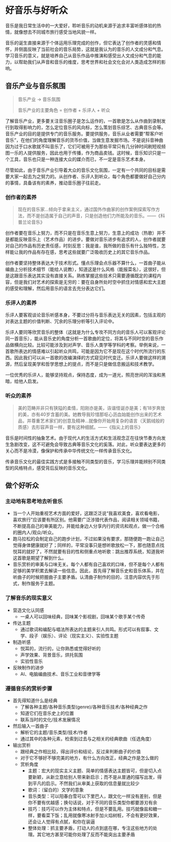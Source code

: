 # 好音乐与好听众

音乐是我日常生活中的一大爱好，聆听音乐的动机来源于追求丰富听感体验的热情，就像想去不同城市旅行感受当地风貌一样。

音乐的诞生直接来源于个体运用乐理完成的创作，但它表达了创作者的灵感和情怀，并侧面反映了当前社会的音乐局势，这就是我认为的音乐的人文成分和气息。学习音乐的意义，就是培养自己从音乐作品中推演和感受出人文成分和气息的能力，以帮助我们从声音和音乐的维度，思考世界和社会文化会对人类造成怎样的影响。

## 音乐产业与音乐氛围

> 音乐产业 -> 音乐氛围 
> 
> 音乐产业的主要角色 = 创作者 + 乐评人 + 听众

了解音乐产业，更多要关注音乐圈子是怎么运作的，一首歌是怎么从作曲到录制发行到取得影响力的，怎么定位音乐的风向标，怎么策划音乐综艺、古典音乐会等。音乐产业的目的是提供专门的音乐服务。要提供服务，音乐从业者需要“帮客户听音乐”，在他们的角度理解音乐的货币价值，当做生意发掘市场。不是说抖音神曲因为过于口水歌就不叫音乐了，它们可被用于为那些平常只有几分钟时间刷短视频图一乐的人提供服务，因此也用于传播，作为商品卖钱。这时候，音乐知识只是一个工具，音乐也只是一种连接大众的媒介而已，不一定是音乐艺术本身。

尽管如此，由于音乐产业引导着大众的音乐文化氛围，一定有一个共同的目标是需要大家一起去为之努力的。从创作者、乐评人到听众，每个角色都要做好自己分内的事情，具备该有的素养，推动音乐圈子往前走。

<!-- 要关注当下的音乐创作者，而不是盲目立神。要给后来人提供充分的舞台，给本土创作提供充分曝光的机会，挖掘那些有望决定未来音乐界动向的“冷门”音乐人，而不是囿于保守曲目，批判那种对音乐会曲目选择漠不关心——只迎合观众的现象。连续三个decade，去关注年轻一代的美国作曲家，跟进他们的发展， -->

### 创作者的素养

> 现在的音乐家...倾向于拿来主义，通过国外作曲家的创作案例探索写作方法，而不是创造属于自己的声音，只是创造他们力所能及的音乐。——《科普兰论音乐》

创作者要在音乐上努力，而不只是在音乐生意上努力，生意上的成功（热歌）并不是都能反映音乐上（艺术作品）的进步。要做对音乐进步有追求的人，创作者就要对自己的作品有历史责任感，时刻反思：我是谁，我所做的音乐有什么独特性，怎样能让我的作品有存在感，思考这些就要广泛吸收历史上的其它音乐作品。

创作者要坚持整体表达大于技术形式。懂点乐理会点乐器不算什么，一首曲子能从编曲上分析技术细节（能给人说教），知道这是什么风格（能报菜名），这很好，但是这跟音乐表达其实没有直接关系。熟练掌握这些技术只需要遵循既定的课程内容，但是我们对艺术的探索是无穷的：要在自身所处时空中抓住对情感和宏大主题的感受和理解，然后用音乐的语言去充分表达它们。

### 乐评人的素养

乐评人要客观谈论音乐听感本身，不要过分将与音乐表达无关的因素，包括主观的对表达主题的价值判断、冗余的乐理分析等引入评论中。

乐评人要同等欣赏音乐的整体（这就是为什么专攻不同方向的音乐人可以客观评论同一首音乐），能从音乐史的角度分析一首歌曲的定位，将其与不同时空的音乐作品做横向比较。比较可能涉及到对声学、音乐人类学等学科的考察。举例来说，一首歌所表达的情感难以引起听众共鸣，可能是因为它不是现在这个时代所流行的东西。因此我们可以从一首歌的改编演绎的方式窥见时代变迁。乐评人要做这样的溯源，然后呈现美学和哲学思想上的提点，而不是只是做信息搬运和技术教学。

一位优秀的乐评人，能够坚持观点，保持态度，成为一道光，照亮世间的浑浊和黑暗，给他人启发。

### 听众的素养

> 美的范畴并非只有狭隘的柔情，阳刚亦是美，诙谐怪诞亦是美；有18岁奔放的美，亦有40岁含蓄的美。她教导我珍惜那呕心沥血始能创作出来的艺术品，并尊重艺术家们的创意及精神...就像你开始用复杂的语言（天鹅绒般的质感）去形容声音一样，要有这种细腻。——《指尖上的音乐》

音乐是时间性的抽象艺术。由于现代人的生活方式和生活观念正在往快节奏方向发生急剧改变，这不可避免会导致古典等音乐文化的奚落。对此，听众要表达更多的关心而不是冷漠，像保护和传承中华传统文化一样传承音乐文化。

传承音乐文化的最佳实践方式是多接触不同类型的音乐，学习乐理并能辨别不同类型的风格特点，感受背后反映的音乐文化。

## 做个好听众

### 主动地有思考地去听音乐
- 当一个人开始重视艺术方面的爱好，这跟泛泛说“我喜欢美食，喜欢看电影，喜欢旅行”应该要有所区别。他需要广泛涉猎代表作品，阅读相关领域书籍，不断提高自己的审美能力，并能给身边人分享内行的资讯和观点，做一个合格的圈内人/观众/听众。
- 跑马拉松的会制定自己的跑步计划，不过如果没有要求，那随便跑一跑让自己觉得身体健康就好了；同样的，平常没事只是想听歌放松一下，那也随意点找悦耳的就好了，不然就要有目的性和侧重点地听歌：跳出推荐系统，知道我听这首歌是期望了解到什么。
- 音乐赏析的审美与口味无关。每个人都有自己喜欢的口味，但不是每个人都有足够的美学积累去解读一些信息。因此，首先得了解音乐史和音乐体系，并在听曲子的时候把握曲子主要矛盾。认清曲子制作的目的，注意内容优先于形式，制作服务于主题。
### 了解音乐的现实意义
- 营造文化认同感
  - 一桌人可以回味经典，回味某个影视剧，回味某个歌手某个传奇
- 传达主题
    - 通过歌词和编配与唱法所表达的主题来引人共鸣。形式可以有叙事、文学、段子（娱乐）、评论（现实主义）、实验性主题
- 制造听感
    - 悦耳的，流行的，让你熟悉或觉得好听的
    - 声学效果、背景音乐，烘托氛围
    - 实验性音乐
- 反映制作的进步
  - AI、电脑编曲技术、音乐工业和音律学等

### 遵循音乐的赏析步骤
- 首先得知道什么是经典
    - 了解各种主题/各种音乐类型(genre)/各种音乐技术/各种经典之作
    - 知道它们在音乐史上的位置
    - 联系当时的文化/技术发展情况
- 然后输入一首曲子
    - 解析它的主题/音乐类型/技术/作者
    - 通过其中的各种元素，检索到过去与之相关的经典歌曲（任选角度）
- 输出赏析
    - 跟经典之作相比较，得出评价和结论，反过来判断曲子的价值
    - 对于它不够好不够完美的地方，有什么方向改正，经典之作是怎么做的
    - 赏析角度
        - 主题：宏大的现实主义主题、简单的情感表达主题皆可，但是切入点要新颖，从新立意给别人带来新启示；而不是从普通的描写出发，得到平凡的启示。不然我们从审美上获取的信息量就比较少
        - 歌词：（留白的）文学的意象
        - 音乐类型：可以阳春白雪可以下里巴人，跟文化一样没有差别，但是你不要有优越感；换句话说，对于不同的音乐类型你都要游刃有余
        - 技巧：技巧可以作为主体和特点，但是不要乱用。技巧就像盐和糖一样，要看菜下饭；乱用就像寒冰射手加火焰树桩，不会有更好效果，还会让人觉得有点腻，和你在装逼
        - 整体处理：抓主要矛盾，打动人的点到底在哪，专注这些地方的处理。其它地方甚至可能你处理了反而不能突出主要矛盾
